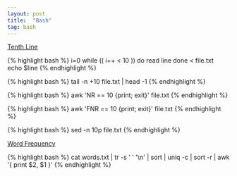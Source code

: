 ```yaml
---
layout: post
title:  "Bash"
tag: bash
---
```

[Tenth Line][tenth-line]

{% highlight bash %}
i=0
while (( i++ < 10 ))
do
  read line
done < file.txt
echo $line
{% endhighlight %}

{% highlight bash %}
tail -n +10 file.txt | head -1
{% endhighlight %}

{% highlight bash %}
awk 'NR == 10 {print; exit}' file.txt
{% endhighlight %}

{% highlight bash %}
awk 'FNR == 10 {print; exit}' file.txt
{% endhighlight %}

{% highlight bash %}
sed -n 10p file.txt
{% endhighlight %}

[Word Frequency][word-frequency]

{% highlight bash %}
cat words.txt | tr -s ' ' '\n' | sort | uniq -c | sort -r | awk '{ print $2, $1 }'
{% endhighlight %}

[tenth-line]: https://leetcode.com/problems/tenth-line/
[word-frequency]: https://leetcode.com/problems/word-frequency/
